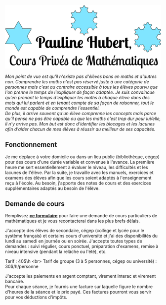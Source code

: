 <p align="center">
  <img src="image.png" alt="logo width="400">
</p> 

<i>Mon point de vue est qu'il n'existe pas d'élèves bons en maths et d'autres non. Comprendre les maths n'est pas réservé juste à une catégorie de personnes mais c'est au contraire accessible à tous les élèves pourvu que l'on prenne le temps de l'expliquer de façon adaptée. Je suis convaincue qu'en prenant le temps d'expliquer les maths à chaque élève dans des mots qui lui parlent et en tenant compte de sa façon de raisonner, tout le monde est capable de comprendre l'essentiel. <br>
De plus, il arrive souvent qu'un élève comprenne les concepts mais parce qu'il pense ne pas être capable ou que les maths c'est trop dur pour lui/elle, il n'y arrive pas. Mon but est donc d'identifier les blocages et les lacunes afin d'aider chacun de mes élèves à réussir au meilleur de ses capacités.</i>

## Fonctionnement
Je me déplace à votre domicile ou dans un lieu public (bibliothèque, cégep) pour des cours d'une durée variable et convenue à l'avance. La première heure me sert essentiellement à évaluer le niveau, les difficultés et les lacunes de l'élève. Par la suite, je travaille avec les manuels, exercices et examens des élèves afin que les cours soient adaptés à l'enseignement reçu à l'école. Au besoin, j'apporte des notes de cours et des exercices supplémentaires adaptés au besoin de l'élève. 


## Demande de cours 
Remplissez [<b>ce formulaire</b>](https://forms.gle/4S86LfR515XDyX5B9) pour faire une demande de cours particuliers de mathématiques et je vous recontacterai dans les plus brefs délais. 

J'accepte des élèves de secondaire, cégep (collège et lycée pour le système français) et certains cours d'université et j'ai des disponibilités du lundi au samedi en journée ou en soirée. 
J'accepte toutes types de demandes : suivi régulier, cours ponctuel, préparation d'examens, remise à niveau intensive (pendant la relâche ou l'été), etc.

Tarif : 40$\h <br>
Tarif de groupe (3 à 5 personnes, cégep ou université) : 30$/h/personne

J'accepte les paiements en argent comptant, virement interac et virement bancaire. <br>
Pour chaque séance, je fournis une facture sur laquelle figure le nombre d'heures de la séance et le prix payé. Ces factures pourront vous servir pour vos déductions d'impôts. 


<!--
## Tarifs

Tarif horaire : 40$/h

Tarif de groupe (3 à 5 personnes, cégep ou université) : 30$/h/personne

Remise à niveau intensive été : <br>
 <ul>
  <li>1 bloc de 2h : 80$ </li>
  <li>5 blocs de 2h (10h) : 380$ (rabais de 5%)</li>
  <li>8 blocs de 2h (16h) : 540$ (rabais de 10%) </li>
</ul> 
-->
